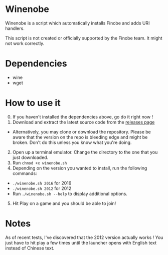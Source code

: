 # Winenobe
Winenobe is a script which automatically installs Finobe and adds URI handlers.

This script is not created or officially supported by the Finobe team. It might not work correctly.
# Dependencies
- wine
- wget
# How to use it
0. If you haven't installed the dependencies above, go do it right now !
1. Download and extract the latest source code from the [releases page](https://github.com/LeadRDRK/Winenobe/releases)
- Alternatively, you may clone or download the repository. Please be aware that the version on the repo is bleeding edge and might be broken. Don't do this unless you know what you're doing.
2. Open up a terminal emulator. Change the directory to the one that you just downloaded.
3. Run `chmod +x winenobe.sh`
4. Depending on the version you wanted to install, run the following commands:
- `./winenobe.sh 2016` for 2016
- `./winenobe.sh 2012` for 2012
- Run `./winenobe.sh --help` to display additional options.
5. Hit Play on a game and you should be able to join!
# Notes
As of recent tests, I've discovered that the 2012 version actually works ! You just have to hit play a few times until the launcher opens with English text instead of Chinese text.
